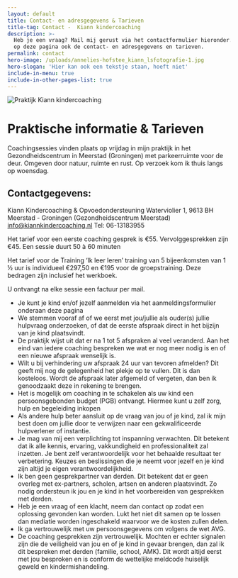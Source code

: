 ```yaml
---
layout: default
title: Contact- en adresgegevens & Tarieven
title-tag: Contact -  Kiann kindercoaching
description: >-
  Heb je een vraag? Mail mij gerust via het contactformulier hieronder. Je vindt
  op deze pagina ook de contact- en adresgegevens en tarieven.
permalink: contact
hero-image: /uploads/annelies-hofstee_kiann_lsfotografie-1.jpg
hero-slogan: 'Hier kan ook een tekstje staan, hoeft niet'
include-in-menu: true
include-in-other-pages-list: true
---
```

![Praktijk Kiann kindercoaching](/uploads/thumbnail_20190917_190719_1568740072185_resized.jpg)

# Praktische informatie & Tarieven

Coachingsessies vinden plaats op vrijdag in mijn praktijk in het Gezondheidscentrum in Meerstad (Groningen) met parkeerruimte voor de deur. Omgeven door natuur, ruimte en rust. Op verzoek kom ik thuis langs op woensdag.

## Contactgegevens:

Kiann Kindercoaching & Opvoedondersteuning
Waterviolier 1, 9613 BH Meerstad - Groningen (Gezondheidscentrum Meerstad)
info@kiannkindercoaching.nl
Tel: 06-13183955

Het tarief voor een eerste coaching gesprek is €55. Vervolggesprekken zijn €45. Een sessie duurt 50 à 60 minuten

Het tarief voor de Training ‘Ik leer leren’ training van 5 bijeenkomsten van 1 ½ uur is individueel €297,50 en €195 voor de groepstraining. Deze bedragen zijn inclusief het werkboek.

U ontvangt na elke sessie een factuur per mail.

* Je kunt je kind en/of jezelf aanmelden via het aanmeldingsformulier onderaan deze pagina
* We stemmen vooraf af of we eerst met jou/jullie als ouder(s) jullie hulpvraag onderzoeken, of dat de eerste afspraak direct in het bijzijn van je kind plaatsvindt.
* De praktijk wijst uit dat er na 1 tot 5 afspraken al veel veranderd. Aan het eind van iedere coaching bespreken we wat er nog meer nodig is en of een nieuwe afspraak wenselijk is.
* Wilt u bij verhindering uw afspraak 24 uur van tevoren afmelden? Dit geeft mij nog de gelegenheid het plekje op te vullen. Dit is dan kosteloos. Wordt de afspraak later afgemeld of vergeten, dan ben ik genoodzaakt deze in rekening te brengen.
* Het is mogelijk om coaching in te schakelen als uw kind een persoonsgebonden budget (PGB) ontvangt. Hiermee kunt u zelf zorg, hulp en begeleiding inkopen
* Als andere hulp beter aansluit op de vraag van jou of je kind, zal ik mijn best doen om jullie door te verwijzen naar een gekwalificeerde hulpverlener of instantie.
* Je mag van mij een verplichting tot inspanning verwachten. Dit betekent dat ik alle kennis, ervaring, vakkundigheid en professionaliteit zal inzetten. Je bent zelf verantwoordelijk voor het behaalde resultaat ter verbetering. Keuzes en beslissingen die je neemt voor jezelf en je kind zijn altijd je eigen verantwoordelijkheid.
* Ik ben geen gesprekpartner van derden. Dit betekent dat er geen overleg met ex-partners, scholen, artsen en anderen plaatsvindt. Zo nodig ondersteun ik jou en je kind in het voorbereiden van gesprekken met derden.
* Heb je een vraag of een klacht, neem dan contact op zodat een oplossing gevonden kan worden. Lukt het niet dit samen op te lossen dan mediatie worden ingeschakeld waarvoor we de kosten zullen delen.
* Ik ga vertrouwelijk met uw persoonsgegevens om volgens de wet AVG.
* De coaching gesprekken zijn vertrouwelijk. Mochten er echter signalen zijn die de veiligheid van jou en of je kind in gevaar brengen, dan zal ik dit bespreken met derden (familie, school, AMK). Dit wordt altijd eerst met jou besproken en is conform de wettelijke meldcode huiselijk geweld en kindermishandeling.
